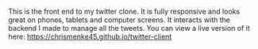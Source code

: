 This is the front end to my twitter clone.  It is fully responsive and looks great on phones, tablets and computer screens.  It interacts with the backend I made to manage all the tweets. You can view a live version of it here: https://chrismenke45.github.io/twitter-client 
